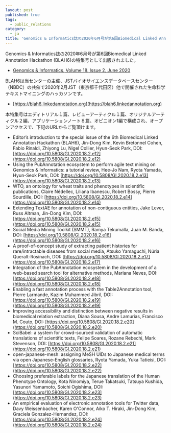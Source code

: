 ```yaml
---
layout: post
published: true
tags:
  - public_relations
category:
  - ja
title: 'Genomics & Informatics誌の2020年6月号が第6回Biomedical Linked Annotation Hackathon (BLAH6)の特集号として出版されました'
---
```

Genomics & Informatics誌の2020年6月号が第6回Biomedical Linked Annotation Hackathon (BLAH6)の特集号として出版されました。
- [Genomics & Informatics, Volume 18, Issue 2, June 2020](https://genominfo.org/current/index.php?vol=18&no=2)

BLAH6は当センターの主催、JSTバイオサイエンスデータベースセンター（NBDC）の共催で2020年2月JST（東京都千代田区）他で開催された生命科学テキストマイニングのハッカソンです。
- [https://blah6.linkedannotation.org](https://blah6.linkedannotation.org)
 
本特集号はエディトリアル１篇、レビューアーティクル１篇、オリジナルアーティクル２編、アプリケーションノート８篇、オピニオン1編で構成され、オープンアクセスで、下記のURLからご覧頂けます。
- Editor’s introduction to the special issue of the 6th Biomedical Linked Annotation Hackathon (BLAH6), Jin-Dong Kim, Kevin Bretonnel Cohen, Fabio Rinaldi, Zhiyong Lu, Nigel Collier, Hyun-Seok Park, DOI: [https://doi.org/10.5808/GI.2020.18.2.e12](https://doi.org/10.5808/GI.2020.18.2.e12)
- Using the PubAnnotation ecosystem to perform agile text mining on Genomics & Informatics: a tutorial review, Hee-Jo Nam, Ryota Yamada, Hyun-Seok Park, DOI: [https://doi.org/10.5808/GI.2020.18.2.e13](https://doi.org/10.5808/GI.2020.18.2.e13)
- WTO, an ontology for wheat traits and phenotypes in scientific publications, Claire Nédellec, Liliana Ibanescu, Robert Bossy, Pierre Sourdille, DOI: [https://doi.org/10.5808/GI.2020.18.2.e14](https://doi.org/10.5808/GI.2020.18.2.e14)
- Extending TextAE for annotation of non-contiguous entities, Jake Lever, Russ Altman, Jin-Dong Kim, DOI: [https://doi.org/10.5808/GI.2020.18.2.e15](https://doi.org/10.5808/GI.2020.18.2.e15)
- Social Media Mining Toolkit (SMMT), Ramya Tekumalla, Juan M. Banda, DOI: [https://doi.org/10.5808/GI.2020.18.2.e16](https://doi.org/10.5808/GI.2020.18.2.e16)
- A proof-of-concept study of extracting patient histories for rare/intractable diseases from social media, Atsuko Yamaguchi, Núria Queralt-Rosinach, DOI: [https://doi.org/10.5808/GI.2020.18.2.e17](https://doi.org/10.5808/GI.2020.18.2.e17)
- Integration of the PubAnnotation ecosystem in the development of a web-based search tool for alternative methods, Mariana Neves, DOI: [https://doi.org/10.5808/GI.2020.18.2.e18](https://doi.org/10.5808/GI.2020.18.2.e18)
- Enabling a fast annotation process with the Table2Annotation tool, Pierre Larmande, Kazim Muhammed Jibril, DOI: [https://doi.org/10.5808/GI.2020.18.2.e19](https://doi.org/10.5808/GI.2020.18.2.e19)
- Improving accessibility and distinction between negative results in biomedical relation extraction, Diana Sousa, Andre Lamurias, Francisco M. Couto, DOI: [https://doi.org/10.5808/GI.2020.18.2.e20](https://doi.org/10.5808/GI.2020.18.2.e20)
- SciBabel: a system for crowd-sourced validation of automatic translations of scientific texts, Felipe Soares, Rozane Rebechi, Mark Stevenson, DOI: [https://doi.org/10.5808/GI.2020.18.2.e21](https://doi.org/10.5808/GI.2020.18.2.e21)
- open-japanese-mesh: assigning MeSH UIDs to Japanese medical terms via open Japanese-English glossaries, Ryota Yamada, Yuka Tatieisi, DOI: [https://doi.org/10.5808/GI.2020.18.2.e22](https://doi.org/10.5808/GI.2020.18.2.e22)
- Choosing preferable labels for the Japanese translation of the Human Phenotype Ontology, Kota Ninomiya, Terue Takatsuki, Tatsuya Kushida, Yasunori Yamamoto, Soichi Ogishima, DOI: [https://doi.org/10.5808/GI.2020.18.2.e23](https://doi.org/10.5808/GI.2020.18.2.e23)
- An empirical evaluation of electronic annotation tools for Twitter data, Davy Weissenbacher, Karen O'Connor, Aiko T. Hiraki, Jin-Dong Kim, Graciela Gonzalez-Hernandez, DOI: [https://doi.org/10.5808/GI.2020.18.2.e24](https://doi.org/10.5808/GI.2020.18.2.e24)

